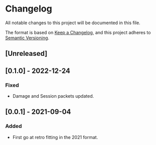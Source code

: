 # Changelog
All notable changes to this project will be documented in this file.

The format is based on [Keep a Changelog](https://keepachangelog.com/en/1.0.0/),
and this project adheres to [Semantic Versioning](https://semver.org/spec/v2.0.0.html).

## [Unreleased]

## [0.1.0] - 2022-12-24
### Fixed
* Damage and Session packets updated.

## [0.0.1] - 2021-09-04
### Added
* First go at retro fitting in the 2021 format.

